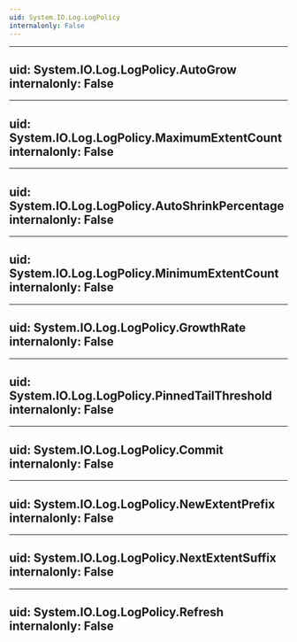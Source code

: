 ```yaml
---
uid: System.IO.Log.LogPolicy
internalonly: False
---
```


---
uid: System.IO.Log.LogPolicy.AutoGrow
internalonly: False
---

---
uid: System.IO.Log.LogPolicy.MaximumExtentCount
internalonly: False
---

---
uid: System.IO.Log.LogPolicy.AutoShrinkPercentage
internalonly: False
---

---
uid: System.IO.Log.LogPolicy.MinimumExtentCount
internalonly: False
---

---
uid: System.IO.Log.LogPolicy.GrowthRate
internalonly: False
---

---
uid: System.IO.Log.LogPolicy.PinnedTailThreshold
internalonly: False
---

---
uid: System.IO.Log.LogPolicy.Commit
internalonly: False
---

---
uid: System.IO.Log.LogPolicy.NewExtentPrefix
internalonly: False
---

---
uid: System.IO.Log.LogPolicy.NextExtentSuffix
internalonly: False
---

---
uid: System.IO.Log.LogPolicy.Refresh
internalonly: False
---
